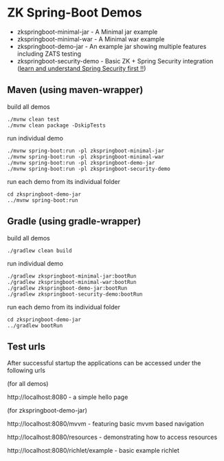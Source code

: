 # ZK Spring-Boot Demos

* zkspringboot-minimal-jar - A Minimal jar example
* zkspringboot-minimal-war - A Minimal war example
* zkspringboot-demo-jar - An example jar showing multiple features including ZATS testing
* zkspringboot-security-demo - Basic ZK + Spring Security integration ([learn and understand Spring Security first !!](https://spring.io/projects/spring-security#learn))

## Maven (using maven-wrapper)

build all demos

    ./mvnw clean test
    ./mvnw clean package -DskipTests

run individual demo
    
    ./mvnw spring-boot:run -pl zkspringboot-minimal-jar
    ./mvnw spring-boot:run -pl zkspringboot-minimal-war
    ./mvnw spring-boot:run -pl zkspringboot-demo-jar
    ./mvnw spring-boot:run -pl zkspringboot-security-demo

run each demo from its individual folder

    cd zkspringboot-demo-jar
    ../mvnw spring-boot:run
    
## Gradle (using gradle-wrapper)

build all demos
    
    ./gradlew clean build

run individual demo
    
    ./gradlew zkspringboot-minimal-jar:bootRun
    ./gradlew zkspringboot-minimal-war:bootRun
    ./gradlew zkspringboot-demo-jar:bootRun
    ./gradlew zkspringboot-security-demo:bootRun

run each demo from its individual folder

    cd zkspringboot-demo-jar
    ../gradlew bootRun
    
## Test urls

After successful startup the applications can be accessed under the following urls

(for all demos)

http://localhost:8080 - a simple hello page

(for zkspringboot-demo-jar)

http://localhost:8080/mvvm - featuring basic mvvm based navigation

http://localhost:8080/resources - demonstrating how to access resources

http://localhost:8080/richlet/example - basic example richlet
